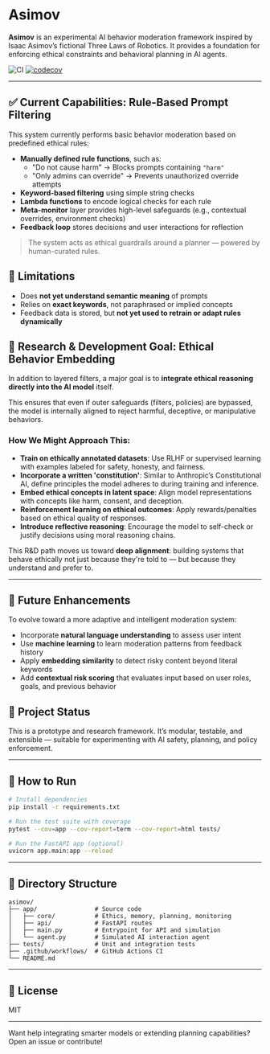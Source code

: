 # Asimov

**Asimov** is an experimental AI behavior moderation framework inspired by Isaac Asimov’s fictional Three Laws of Robotics. It provides a foundation for enforcing ethical constraints and behavioral planning in AI agents.

![CI](https://github.com/its-not-rocket-science/asimov/actions/workflows/ci.yml/badge.svg)
[![codecov](https://codecov.io/gh/its-not-rocket-science/asimov/branch/main/graph/badge.svg)](https://codecov.io/gh/its-not-rocket-science/asimov)

---

## ✅ Current Capabilities: Rule-Based Prompt Filtering

This system currently performs basic behavior moderation based on predefined ethical rules:

- **Manually defined rule functions**, such as:
  - "Do not cause harm" → Blocks prompts containing `"harm"`
  - "Only admins can override" → Prevents unauthorized override attempts
- **Keyword-based filtering** using simple string checks
- **Lambda functions** to encode logical checks for each rule
- **Meta-monitor** layer provides high-level safeguards (e.g., contextual overrides, environment checks)
- **Feedback loop** stores decisions and user interactions for reflection

> The system acts as ethical guardrails around a planner — powered by human-curated rules.


## 🧠 Limitations

- Does **not yet understand semantic meaning** of prompts
- Relies on **exact keywords**, not paraphrased or implied concepts
- Feedback data is stored, but **not yet used to retrain or adapt rules dynamically**


## 🚀 Research & Development Goal: Ethical Behavior Embedding

In addition to layered filters, a major goal is to **integrate ethical reasoning directly into the AI model** itself.

This ensures that even if outer safeguards (filters, policies) are bypassed, the model is internally aligned to reject harmful, deceptive, or manipulative behaviors.

### How We Might Approach This:

- **Train on ethically annotated datasets**: Use RLHF or supervised learning with examples labeled for safety, honesty, and fairness.
- **Incorporate a written 'constitution'**: Similar to Anthropic’s Constitutional AI, define principles the model adheres to during training and inference.
- **Embed ethical concepts in latent space**: Align model representations with concepts like harm, consent, and deception.
- **Reinforcement learning on ethical outcomes**: Apply rewards/penalties based on ethical quality of responses.
- **Introduce reflective reasoning**: Encourage the model to self-check or justify decisions using moral reasoning chains.

This R&D path moves us toward **deep alignment**: building systems that behave ethically not just because they're told to — but because they understand and prefer to.

---

## 🔁 Future Enhancements

To evolve toward a more adaptive and intelligent moderation system:

- Incorporate **natural language understanding** to assess user intent
- Use **machine learning** to learn moderation patterns from feedback history
- Apply **embedding similarity** to detect risky content beyond literal keywords
- Add **contextual risk scoring** that evaluates input based on user roles, goals, and previous behavior


## 🧪 Project Status
This is a prototype and research framework. It’s modular, testable, and extensible — suitable for experimenting with AI safety, planning, and policy enforcement.

---

## 🔧 How to Run
```bash
# Install dependencies
pip install -r requirements.txt

# Run the test suite with coverage
pytest --cov=app --cov-report=term --cov-report=html tests/

# Run the FastAPI app (optional)
uvicorn app.main:app --reload
```

---

## 📁 Directory Structure
```
asimov/
├── app/                # Source code
│   ├── core/           # Ethics, memory, planning, monitoring
│   ├── api/            # FastAPI routes
│   ├── main.py         # Entrypoint for API and simulation
│   └── agent.py        # Simulated AI interaction agent
├── tests/              # Unit and integration tests
├── .github/workflows/  # GitHub Actions CI
└── README.md
```

---

## 📜 License
MIT

---

Want help integrating smarter models or extending planning capabilities? Open an issue or contribute!
